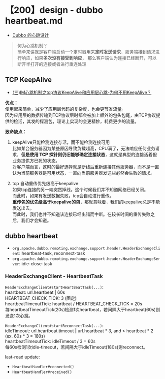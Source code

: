 # 【200】design - dubbo heartbeat.md

+ [Dubbo 的心跳设计](https://mp.weixin.qq.com/s/be3cY2migO8JHUJouYg09Q)

> 何为心跳机制？  
> 简单来讲就是客户端启动一个定时器用来**定时发送请求**，服务端接到请求进行响应，如果**多次没有接受到响应**，
> 那么客户端认为连接已经断开，可以断开半打开的连接或者进行重连处理

## TCP KeepAlive
- [(三)IM心跳机制之tcp协议KeepAlive和应用层心跳-为何不用KeepAlive？](https://zhuanlan.zhihu.com/p/27106530)

**优点：**  
使用起来简单，减少了应用层代码的复杂度，也会更节省流量。  
因为应用层的数据传输到TCP协议层时都会被加上额外的包头包尾，由TCP协议提供的检活，其发的探测包，理论上实现的会更精妙，耗费更少的流量。

**致命缺点：**  
1. keepAlive只能检测连接存活，而不能检测连接可用  
比如某台服务器因为某些原因导致负载超高，CPU满了，无法响应任何业务请求，**但是使用 TCP 探针则仍旧能够确定连接状态**，这就是典型的连接活着但业务提供方已死的状态。  
对客户端而言，这时的最好选择就是断线后重新连接其他服务器，而不是一直认为当前服务器是可用状态，一直向当前服务器发送些必然会失败的请求。

2. tcp 自动重传优先级高于keepalive  
如果tcp连接的另一端突然掉线，这个时候我们并不知道网络已经关闭。  
而此时，如果有发送数据失败，tcp会自动进行重传。  
**重传包的优先级高于keepalive的包**，那就意味着，我们的keepalive总是不能发送出去。  
而此时，我们也并不知道该连接已经出错而中断。在较长时间的重传失败之后，我们才会知道。

## dubbo heartbeat

- `org.apache.dubbo.remoting.exchange.support.header.HeaderExchangeClient`: heartbeat-task, reconnect-task
- `org.apache.dubbo.remoting.exchange.support.header.HeaderExchangeServer`: idle-close-task

### HeaderExchangeClient - HeartbeatTask
`HeaderExchangeClient#startHeartBeatTask(...)`:  
heartbeat: url.heartbeat | 60s  
HEARTBEAT_CHECK_TICK: 3 (固定)  
heartbeatTimeoutTick: heartbeat / HEARTBEAT_CHECK_TICK = 20s  
每heartbeatTimeoutTick(20s)检测1次heartbeat，若间隔大于heartbeat(60s)则发送1次心跳。  

`HeaderExchangeClient#startReconnectTask(...)`:  
idleTimeout: url.heartbeat.timeout | url.heartbeat * 3, and > heartbeat * 2  (ex. 60s * 3 = 180s)  
heartbeatTimeoutTick: idleTimeout / 3 = 60s  
每60s检测1次idle-timeout，若间隔大于idleTimeout(180s)则reconnect。

last-read update:  
- `HeartbeatHandler#connected()`
- `HeartbeatHandler#received()`

